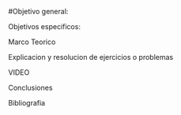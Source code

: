 #Objetivo general:

Objetivos especificos:

Marco Teorico

Explicacion y resolucion de ejercicios o problemas

VIDEO

Conclusiones


Bibliografia
